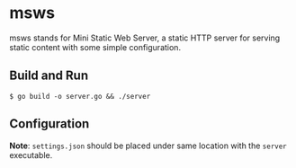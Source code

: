 # msws
msws stands for Mini Static Web Server, a static HTTP server for serving static content with some simple configuration.

## Build and Run
`
$ go build -o server.go && ./server
`

## Configuration
**Note**: `settings.json` should be placed under same location with the `server` executable.